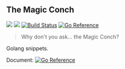 ## The Magic Conch

![](https://img.shields.io/github/license/spongeprojects/magicconch)
![](https://img.shields.io/github/v/tag/spongeprojects/magicconch)
[![Build Status](https://travis-ci.com/spongeprojects/magicconch.svg?branch=main)](https://travis-ci.com/spongeprojects/magicconch)
[![Go Reference](https://pkg.go.dev/badge/github.com/spongeprojects/magicconch.svg)](https://pkg.go.dev/github.com/spongeprojects/magicconch)

> Why don't you ask... the Magic Conch? 

Golang snippets.

Document: [![Go Reference](https://pkg.go.dev/badge/github.com/spongeprojects/magicconch.svg)](https://pkg.go.dev/github.com/spongeprojects/magicconch)
